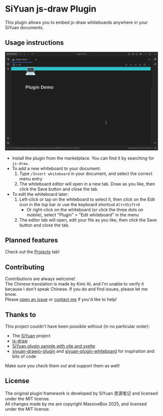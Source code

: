 
# SiYuan js-draw Plugin

This plugin allows you to embed js-draw whiteboards anywhere in your SiYuan documents.

## Usage instructions
![Demo](asset/demo.webp)
- Install the plugin from the marketplace. You can find it by searching for `js-draw`. 
- To add a new whiteboard to your document:
  1. Type `/Insert whiteboard` in your document, and select the correct menu entry
  2. The whiteboard editor will open in a new tab. Draw as you like, then click the Save button and close the tab.
- To edit the whiteboard later:
  1. Left-click or tap on the whiteboard to select it, then click on the Edit icon in the top bar or use the keyboard shortcut `Alt+Shift+D`
     - Or right-click on the whiteboard (or click the three dots on mobile), select "Plugin" > "Edit whiteboard" in the menu
  2. The editor tab will open, edit your file as you like, then click the Save button and close the tab.

## Planned features
Check out the [Projects](https://git.massive.box/massivebox/siyuan-jsdraw-plugin/projects) tab!

## Contributing
Contributions are always welcome!  
The Chinese translation is made by Kimi AI, and I'm unable to verify it because I don't speak Chinese. If you do and find issues, please let me know.  
Please [open an issue](https://git.massive.box/massivebox/siyuan-jsdraw-plugin/issues) or [contact me](mailto:box@massive.box) if you'd like to help!

## Thanks to
This project couldn't have been possible without (in no particular order):
- The [SiYuan](https://github.com/siyuan-note/siyuan) project
- [js-draw](https://github.com/personalizedrefrigerator/js-draw)
- [SiYuan plugin sample with vite and svelte](https://github.com/siyuan-note/plugin-sample-vite-svelte)
- [siyuan-drawio-plugin](https://github.com/zt8989/siyuan-drawio-plugin) and
  [siyuan-plugin-whiteboard](https://github.com/zuoez02/siyuan-plugin-whiteboard) for inspiration and bits of code

Make sure you check them out and support them as well!

## License
The original plugin framework is developed by SiYuan 思源笔记 and licensed under the MIT license.  
All changes made by me are copyright MassiveBox 2025, and licensed under the MIT license.